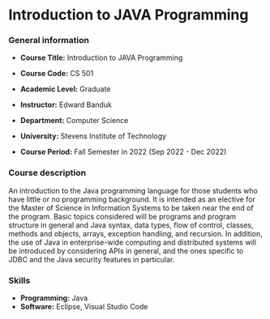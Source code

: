 # Introduction to JAVA Programming

### General information

- **Course Title:** Introduction to JAVA Programming
- **Course Code:** CS 501

- **Academic Level:** Graduate

- **Instructor:** Edward Banduk

- **Department:** Computer Science

- **University:** Stevens Institute of Technology

- **Course Period:** Fall Semester in 2022 (Sep 2022 - Dec 2022)

### Course description

An introduction to the Java programming language for those students who have little or no programming background. It is intended as an elective for the Master of Science in Information Systems to be taken near the end of the program. Basic topics considered will be programs and program structure in general and Java syntax, data types, flow of control, classes, methods and objects, arrays, exception handling, and recursion. In addition, the use of Java in enterprise-wide computing and distributed systems will be introduced by considering APIs in general, and the ones specific to JDBC and the Java security features in particular.

### Skills

- **Programming:** Java
- **Software:** Eclipse, Visual Studio Code
